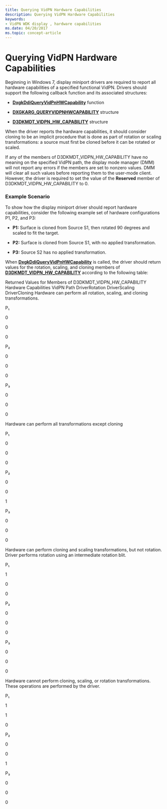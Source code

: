 ```yaml
---
title: Querying VidPN Hardware Capabilities
description: Querying VidPN Hardware Capabilities
keywords:
- VidPN WDK display , hardware capabilities
ms.date: 04/20/2017
ms.topic: concept-article
---
```


# Querying VidPN Hardware Capabilities


Beginning in Windows 7, display miniport drivers are required to report all hardware capabilities of a specified functional VidPN. Drivers should support the following callback function and its associated structures:

-   [**DxgkDdiQueryVidPnHWCapability**](/windows-hardware/drivers/ddi/d3dkmddi/nc-d3dkmddi-dxgkddi_queryvidpnhwcapability) function

-   [**DXGKARG\_QUERYVIDPNHWCAPABILITY**](/windows-hardware/drivers/ddi/d3dkmddi/ns-d3dkmddi-_dxgkarg_queryvidpnhwcapability) structure

-   [**D3DKMDT\_VIDPN\_HW\_CAPABILITY**](/windows-hardware/drivers/ddi/d3dkmdt/ns-d3dkmdt-_d3dkmdt_vidpn_hw_capability) structure

When the driver reports the hardware capabilities, it should consider cloning to be an implicit procedure that is done as part of rotation or scaling transformations: a source must first be cloned before it can be rotated or scaled.

If any of the members of D3DKMDT\_VIDPN\_HW\_CAPABILITY have no meaning on the specified VidPN path, the display mode manager (DMM) will not report any errors if the members are set to nonzero values. DMM will clear all such values before reporting them to the user-mode client. However, the driver is required to set the value of the **Reserved** member of D3DKMDT\_VIDPN\_HW\_CAPABILITY to 0.

### <span id="example_scenario"></span><span id="EXAMPLE_SCENARIO"></span>**Example Scenario**

To show how the display miniport driver should report hardware capabilities, consider the following example set of hardware configurations P1, P2, and P3:

-   **P1:** Surface is cloned from Source S1, then rotated 90 degrees and scaled to fit the target.

-   **P2:** Surface is cloned from Source S1, with no applied transformation.

-   **P3:** Source S2 has no applied transformation.

When [**DxgkDdiQueryVidPnHWCapability**](/windows-hardware/drivers/ddi/d3dkmddi/nc-d3dkmddi-dxgkddi_queryvidpnhwcapability) is called, the driver should return values for the rotation, scaling, and cloning members of [**D3DKMDT\_VIDPN\_HW\_CAPABILITY**](/windows-hardware/drivers/ddi/d3dkmdt/ns-d3dkmdt-_d3dkmdt_vidpn_hw_capability) according to the following table:

Returned Values for Members of D3DKMDT\_VIDPN\_HW\_CAPABILITY
Hardware Capabilities
VidPN Path
DriverRotation
DriverScaling
DriverCloning
Hardware can perform all rotation, scaling, and cloning transformations.

P₁

0

0

0

P₂

0

0

0

P₃

0

0

0

Hardware can perform all transformations except cloning

P₁

0

0

0

P₂

0

0

1

P₃

0

0

0

Hardware can perform cloning and scaling transformations, but not rotation. Driver performs rotation using an intermediate rotation blit.

P₁

1

0

0

P₂

0

0

0

P₃

0

0

0

Hardware cannot perform cloning, scaling, or rotation transformations. These operations are performed by the driver.

P₁

1

1

0

P₂

0

0

1

P₃

0

0

0

 

 

